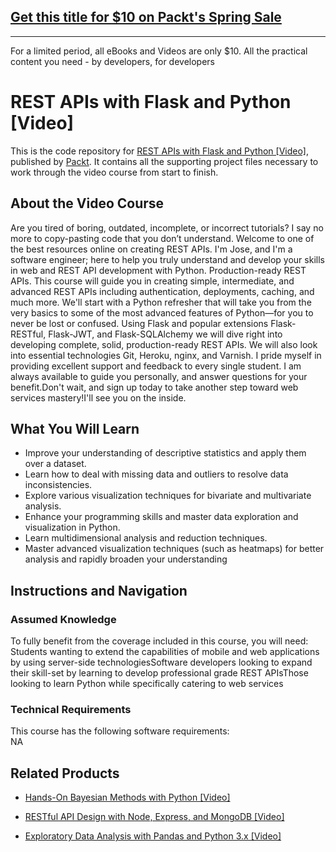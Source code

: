 ## [Get this title for $10 on Packt's Spring Sale](https://www.packt.com/V09103?utm_source=github&utm_medium=packt-github-repo&utm_campaign=spring_10_dollar_2022)
-----
For a limited period, all eBooks and Videos are only $10. All the practical content you need \- by developers, for developers

# REST APIs with Flask and Python [Video]
This is the code repository for [REST APIs with Flask and Python [Video]](https://www.packtpub.com/application-development/exploratory-data-analysis-pandas-and-python-3x-video?utm_source=github&utm_medium=repository&utm_campaign=9781789959116), published by [Packt](https://www.packtpub.com/?utm_source=github). It contains all the supporting project files necessary to work through the video course from start to finish.
## About the Video Course
Are you tired of boring, outdated, incomplete, or incorrect tutorials? I say no more to copy-pasting code that you don’t understand. Welcome to one of the best resources online on creating REST APIs. I'm Jose, and I'm a software engineer; here to help you truly understand and develop your skills in web and REST API development with Python. Production-ready REST APIs. This course will guide you in creating simple, intermediate, and advanced REST APIs including authentication, deployments, caching, and much more. We'll start with a Python refresher that will take you from the very basics to some of the most advanced features of Python—for you to never be lost or confused. Using Flask and popular extensions Flask-RESTful, Flask-JWT, and Flask-SQLAlchemy we will dive right into developing complete, solid, production-ready REST APIs. We will also look into essential technologies Git, Heroku, nginx, and Varnish. I pride myself in providing excellent support and feedback to every single student. I am always available to guide you personally, and answer questions for your benefit.Don't wait, and sign up today to take another step toward web services mastery!I'll see you on the inside.

<H2>What You Will Learn</H2>
<DIV class=book-info-will-learn-text>
<UL>
<LI><SPAN style="BACKGROUND-COLOR: transparent">Improve your understanding of descriptive statistics and apply them over a dataset.</SPAN> 
<LI><SPAN style="BACKGROUND-COLOR: transparent">Learn how to deal with missing data and outliers to resolve data inconsistencies.</SPAN> 
<LI><SPAN style="BACKGROUND-COLOR: transparent">Explore various visualization techniques for bivariate and multivariate analysis.</SPAN> 
<LI><SPAN style="BACKGROUND-COLOR: transparent">Enhance your programming skills and master data exploration and visualization in Python.</SPAN> 
<LI><SPAN style="BACKGROUND-COLOR: transparent">Learn multidimensional analysis and reduction techniques.</SPAN> 
<LI><SPAN style="BACKGROUND-COLOR: transparent">Master advanced visualization techniques (such as heatmaps) for better analysis and rapidly broaden your understanding</SPAN> </LI></UL></DIV>

## Instructions and Navigation
### Assumed Knowledge
To fully benefit from the coverage included in this course, you will need:<br/>
Students wanting to extend the capabilities of mobile and web applications by using server-side technologiesSoftware developers looking to expand their skill-set by learning to develop professional grade REST APIsThose looking to learn Python while specifically catering to web services
### Technical Requirements
This course has the following software requirements:<br/>
NA

## Related Products
* [Hands-On Bayesian Methods with Python [Video]](https://www.packtpub.com/application-development/exploratory-data-analysis-pandas-and-python-3x-video?utm_source=github&utm_medium=repository&utm_campaign=9781789959116)

* [RESTful API Design with Node, Express, and MongoDB [Video]](https://www.packtpub.com/application-development/exploratory-data-analysis-pandas-and-python-3x-video?utm_source=github&utm_medium=repository&utm_campaign=9781789959116)

* [Exploratory Data Analysis with Pandas and Python 3.x [Video]](https://www.packtpub.com/application-development/exploratory-data-analysis-pandas-and-python-3x-video?utm_source=github&utm_medium=repository&utm_campaign=9781789959116)

